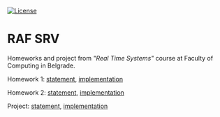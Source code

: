 [![License](https://img.shields.io/badge/License-Apache%202.0-blue.svg)](https://opensource.org/licenses/Apache-2.0)

# RAF SRV

Homeworks and project from *"Real Time Systems"* course at Faculty of Computing in Belgrade.

Homework 1: [statement](https://github.com/jelic98/raf_srv/blob/master/homework_1/homework_1.pdf), [implementation](https://github.com/jelic98/raf_srv/tree/master/homework_1)

Homework 2: [statement](https://github.com/jelic98/raf_srv/blob/master/homework_2/homework_2.pdf), [implementation](https://github.com/jelic98/raf_srv/tree/master/homework_2)

Project: [statement](https://github.com/jelic98/raf_srv/blob/master/project/project.pdf), [implementation](https://github.com/jelic98/raf_srv/tree/master/project)

